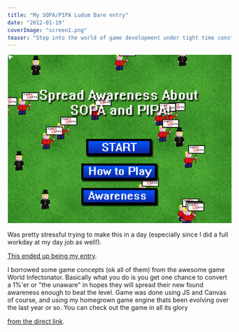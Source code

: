 ```yaml
---
title: "My SOPA/PIPA Ludum Dare entry"
date: "2012-01-19"
coverImage: "screen1.png"
teaser: "Step into the world of game development under tight time constraints. Learn about the creation of a Ludum Dare entry inspired by World Infectonator. Experience the challenge of converting "the unaware" and spreading awareness through gameplay. Play the game and support the fight against SOPA/PIPA."
---
```


![](images/screen1.png "screen1")

Was pretty stressful trying to make this in a day (especially since I did a full workday at my day job as well!). 

[This ended up being my entry](http://www.ludumdare.com/compo/sopajam/?action=preview&uid=10305). 

I borrowed some game concepts (ok all of them) from the awesome game World Infectonator. Basically what you do is you get one chance to convert a 1%'er or "the unaware" in hopes they will spread their new found awareness enough to beat the level. Game was done using JS and Canvas of course, and using my homegrown game engine thats been evolving over the last year or so. You can check out the game in all its glory 

[from the direct link](http://www.somethinghitme.com/projects/sopa/).
